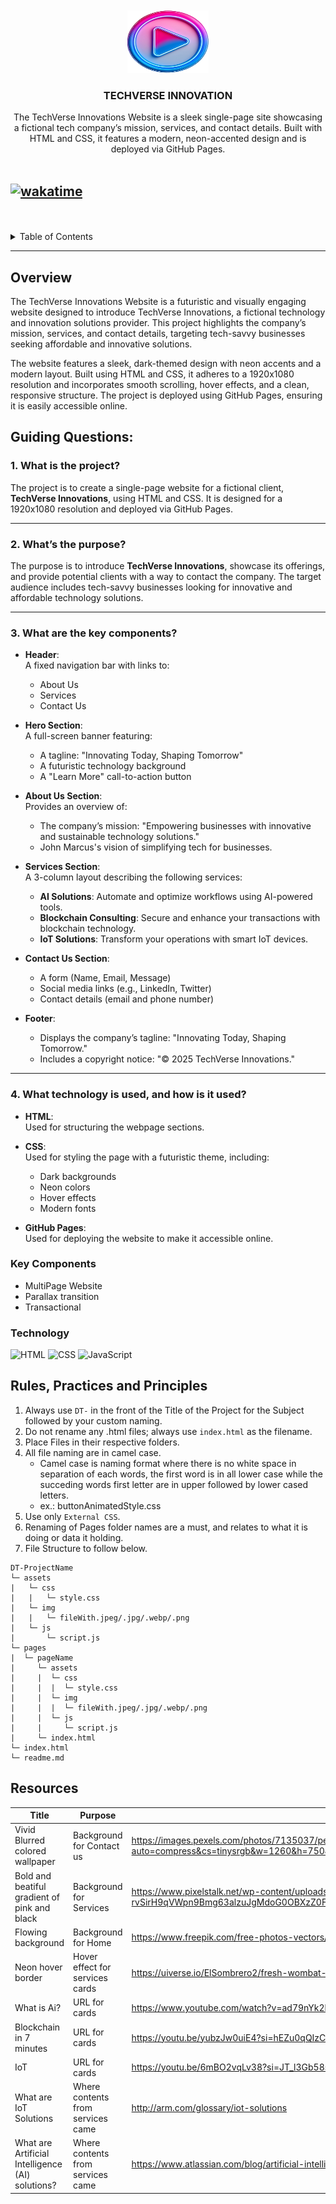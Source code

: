 <a name="readme-top">

<br/>

<br />
<div align="center">
    <img src="./assets/img/logo.png" alt="Techverse" width="130" height="100">
  </a>
<!-- TODO: Change Title to the name of the title of your Project -->
  <h3 align="center">TECHVERSE INNOVATION</h3>
</div>
<!-- TODO: Make a short description -->
<div align="center">
 The TechVerse Innovations Website is a sleek single-page site showcasing a fictional tech company’s mission, services, and contact details. Built with HTML and CSS, it features a modern, neon-accented design and is deployed via GitHub Pages.
</div>

<br />



[![wakatime](https://wakatime.com/badge/user/018f0316-294f-4b38-b869-a3201b1c8b64/project/feca92a6-baa5-4dfc-ad3a-5787d67e5eda.svg)](https://wakatime.com/badge/user/018f0316-294f-4b38-b869-a3201b1c8b64/project/feca92a6-baa5-4dfc-ad3a-5787d67e5eda)
---

<br />
<br />

<!-- TODO: If you want to add more layers for your readme -->
<details>
  <summary>Table of Contents</summary>
  <ol>
    <li>
      <a href="#overview">Overview</a>
      <ol>
        <li>
          <a href="#key-components">Key Components</a>
        </li>
        <li>
          <a href="#technology">Technology</a>
        </li>
      </ol>
    </li>
    <li>
      <a href="#rule,-practices-and-principles">Rules, Practices and Principles</a>
    </li>
    <li>
      <a href="#resources">Resources</a>
    </li>
  </ol>
</details>

---

## Overview

The TechVerse Innovations Website is a futuristic and visually engaging website designed to introduce TechVerse Innovations, a fictional technology and innovation solutions provider. This project highlights the company’s mission, services, and contact details, targeting tech-savvy businesses seeking affordable and innovative solutions.

The website features a sleek, dark-themed design with neon accents and a modern layout. Built using HTML and CSS, it adheres to a 1920x1080 resolution and incorporates smooth scrolling, hover effects, and a clean, responsive structure. The project is deployed using GitHub Pages, ensuring it is easily accessible online.

## Guiding Questions:

### 1. What is the project?  
The project is to create a single-page website for a fictional client, **TechVerse Innovations**, using HTML and CSS. It is designed for a 1920x1080 resolution and deployed via GitHub Pages.

---

### 2. What’s the purpose?  
The purpose is to introduce **TechVerse Innovations**, showcase its offerings, and provide potential clients with a way to contact the company. The target audience includes tech-savvy businesses looking for innovative and affordable technology solutions.

---

### 3. What are the key components?  
- **Header**:  
  A fixed navigation bar with links to:
  - About Us  
  - Services  
  - Contact Us  

- **Hero Section**:  
  A full-screen banner featuring:  
  - A tagline: "Innovating Today, Shaping Tomorrow"  
  - A futuristic technology background  
  - A "Learn More" call-to-action button  

- **About Us Section**:  
  Provides an overview of:  
  - The company’s mission: "Empowering businesses with innovative and sustainable technology solutions."  
  - John Marcus's vision of simplifying tech for businesses.  

- **Services Section**:  
  A 3-column layout describing the following services:  
  - **AI Solutions**: Automate and optimize workflows using AI-powered tools.  
  - **Blockchain Consulting**: Secure and enhance your transactions with blockchain technology.  
  - **IoT Solutions**: Transform your operations with smart IoT devices.  

- **Contact Us Section**:  
  - A form (Name, Email, Message)  
  - Social media links (e.g., LinkedIn, Twitter)  
  - Contact details (email and phone number)  

- **Footer**:  
  - Displays the company’s tagline: "Innovating Today, Shaping Tomorrow."  
  - Includes a copyright notice: "© 2025 TechVerse Innovations."

---

### 4. What technology is used, and how is it used?  
- **HTML**:  
  Used for structuring the webpage sections.

- **CSS**:  
  Used for styling the page with a futuristic theme, including:  
  - Dark backgrounds  
  - Neon colors  
  - Hover effects  
  - Modern fonts  

- **GitHub Pages**:  
  Used for deploying the website to make it accessible online.



### Key Components
- MultiPage Website
- Parallax transition
- Transactional

### Technology

![HTML](https://img.shields.io/badge/HTML-E34F26?style=for-the-badge&logo=html5&logoColor=white)
![CSS](https://img.shields.io/badge/CSS-1572B6?style=for-the-badge&logo=css3&logoColor=white)
![JavaScript](https://img.shields.io/badge/JavaScript-F7DF1E?style=for-the-badge&logo=javascript&logoColor=white)

## Rules, Practices and Principles
1. Always use `DT-` in the front of the Title of the Project for the Subject followed by your custom naming.
2. Do not rename any .html files; always use `index.html` as the filename.
3. Place Files in their respective folders.
4. All file naming are in camel case.
   - Camel case is naming format where there is no white space in separation of each words, the first word is in all lower case while the succeding words first letter are in upper followed by lower cased letters.
   - ex.: buttonAnimatedStyle.css
5. Use only `External CSS`.
6. Renaming of Pages folder names are a must, and relates to what it is doing or data it holding.
7. File Structure to follow below.

```
DT-ProjectName
└─ assets
|   └─ css
|   |   └─ style.css
|   └─ img
|   |   └─ fileWith.jpeg/.jpg/.webp/.png
|   └─ js
|       └─ script.js
└─ pages
|  └─ pageName
|     └─ assets
|     |  └─ css
|     |  |  └─ style.css
|     |  └─ img
|     |  |  └─ fileWith.jpeg/.jpg/.webp/.png
|     |  └─ js
|     |     └─ script.js
|     └─ index.html
└─ index.html
└─ readme.md
```

## Resources

<!-- TODO: Add References -->
| Title | Purpose | Link |
|-|-|-|
| Vivid Blurred colored wallpaper | Background for Contact us | https://images.pexels.com/photos/7135037/pexels-photo-7135037.jpeg?auto=compress&cs=tinysrgb&w=1260&h=750&dpr=1&fbclid=IwY2xjawIAiuRleHRuA2FlbQIxMAABHSaDC8N_Dqjcgqql3OboGULdRjFRx07WeF9oa91AO39mMj4erI1y9g8fNQ_aem_gcQg3Tr5XzJkwFPQtV43lA |
| Bold and beatiful gradient of pink and black | Background for Services | https://www.pixelstalk.net/wp-content/uploads/images3/Cool-Pink-HD-Wallpapers-2.jpeg?fbclid=IwY2xjawIAi_tleHRuA2FlbQIxMAABHStuW-kZF-rvSirH9qVWpn9Bmg63alzuJgMdoG0OBXzZ0FYcycZEVCmW3g_aem_ZzYZl8hV53aLZAaEvUeZfQ
| Flowing background | Background for Home | https://www.freepik.com/free-photos-vectors/flowing-background/6
| Neon hover border | Hover effect for services cards | https://uiverse.io/ElSombrero2/fresh-wombat-97?fbclid=IwY2xjawIAjDdleHRuA2FlbQIxMAABHSaDC8N_Dqjcgqql3OboGULdRjFRx07WeF9oa91AO39mMj4erI1y9g8fNQ_aem_gcQg3Tr5XzJkwFPQtV43lA
| What is Ai?| URL for cards | https://www.youtube.com/watch?v=ad79nYk2keg
| Blockchain in 7 minutes| URL for cards | https://youtu.be/yubzJw0uiE4?si=hEZu0qQIzCMk9HQV
| IoT  | URL for cards |https://youtu.be/6mBO2vqLv38?si=JT_l3Gb58sbSy5pL
| What are IoT Solutions  | Where contents from services came |http://arm.com/glossary/iot-solutions
| What are Artificial Intelligence (AI) solutions? | Where contents from services came |https://www.atlassian.com/blog/artificial-intelligence/ai-solutions



